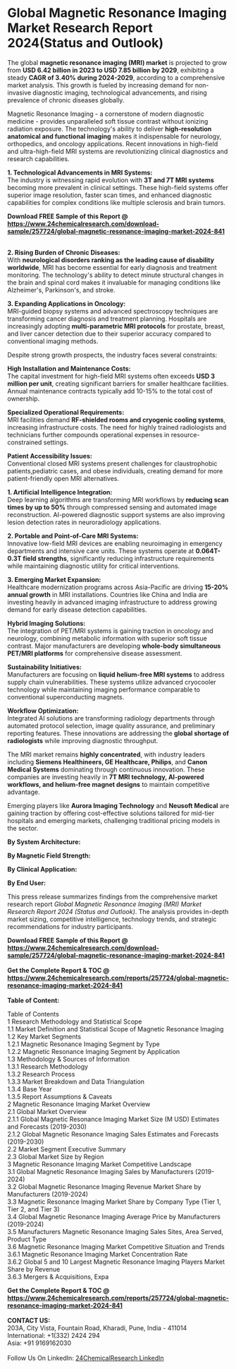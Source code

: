 <h1>Global Magnetic Resonance Imaging Market Research Report 2024(Status and Outlook)</h1><p>The global <strong>magnetic resonance imaging (MRI) market</strong> is projected to grow from <strong>USD 6.42 billion in 2023 to USD 7.85 billion by 2029</strong>, exhibiting a steady <strong>CAGR of 3.40% during 2024-2029</strong>, according to a comprehensive market analysis. This growth is fueled by increasing demand for non-invasive diagnostic imaging, technological advancements, and rising prevalence of chronic diseases globally.</p><p>Magnetic Resonance Imaging - a cornerstone of modern diagnostic medicine - provides unparalleled soft tissue contrast without ionizing radiation exposure. The technology's ability to deliver <strong>high-resolution anatomical and functional imaging</strong> makes it indispensable for neurology, orthopedics, and oncology applications. Recent innovations in high-field and ultra-high-field MRI systems are revolutionizing clinical diagnostics and research capabilities.</p><p><strong>1. Technological Advancements in MRI Systems:</strong><br>
The industry is witnessing rapid evolution with <strong>3T and 7T MRI systems</strong> becoming more prevalent in clinical settings. These high-field systems offer superior image resolution, faster scan times, and enhanced diagnostic capabilities for complex conditions like multiple sclerosis and brain tumors.</p><div><b>Download FREE Sample of this Report @ 
            <a href="https://www.24chemicalresearch.com/download-sample/257724/global-magnetic-resonance-imaging-market-2024-841">
            https://www.24chemicalresearch.com/download-sample/257724/global-magnetic-resonance-imaging-market-2024-841</a></b></div><br><p><strong>2. Rising Burden of Chronic Diseases:</strong><br>
With <strong>neurological disorders ranking as the leading cause of disability worldwide</strong>, MRI has become essential for early diagnosis and treatment monitoring. The technology's ability to detect minute structural changes in the brain and spinal cord makes it invaluable for managing conditions like Alzheimer's, Parkinson's, and stroke.</p><p><strong>3. Expanding Applications in Oncology:</strong><br>
MRI-guided biopsy systems and advanced spectroscopy techniques are transforming cancer diagnosis and treatment planning. Hospitals are increasingly adopting <strong>multi-parametric MRI protocols</strong> for prostate, breast, and liver cancer detection due to their superior accuracy compared to conventional imaging methods.</p><p>Despite strong growth prospects, the industry faces several constraints:</p><p><strong>High Installation and Maintenance Costs:</strong><br>
    The capital investment for high-field MRI systems often exceeds <strong>USD 3 million per unit</strong>, creating significant barriers for smaller healthcare facilities. Annual maintenance contracts typically add 10-15% to the total cost of ownership.</p><p><strong>Specialized Operational Requirements:</strong><br>
    MRI facilities demand <strong>RF-shielded rooms and cryogenic cooling systems</strong>, increasing infrastructure costs. The need for highly trained radiologists and technicians further compounds operational expenses in resource-constrained settings.</p><p><strong>Patient Accessibility Issues:</strong><br>
    Conventional closed MRI systems present challenges for claustrophobic patients,pediatric cases, and obese individuals, creating demand for more patient-friendly open MRI alternatives.</p><p><strong>1. Artificial Intelligence Integration:</strong><br>
Deep learning algorithms are transforming MRI workflows by <strong>reducing scan times by up to 50%</strong> through compressed sensing and automated image reconstruction. AI-powered diagnostic support systems are also improving lesion detection rates in neuroradiology applications.</p><p><strong>2. Portable and Point-of-Care MRI Systems:</strong><br>
Innovative low-field MRI devices are enabling neuroimaging in emergency departments and intensive care units. These systems operate at <strong>0.064T-0.3T field strengths</strong>, significantly reducing infrastructure requirements while maintaining diagnostic utility for critical interventions.</p><p><strong>3. Emerging Market Expansion:</strong><br>
Healthcare modernization programs across Asia-Pacific are driving <strong>15-20% annual growth</strong> in MRI installations. Countries like China and India are investing heavily in advanced imaging infrastructure to address growing demand for early disease detection capabilities.</p><p><strong>Hybrid Imaging Solutions:</strong><br>
    The integration of PET/MRI systems is gaining traction in oncology and neurology, combining metabolic information with superior soft tissue contrast. Major manufacturers are developing <strong>whole-body simultaneous PET/MRI platforms</strong> for comprehensive disease assessment.</p><p><strong>Sustainability Initiatives:</strong><br>
    Manufacturers are focusing on <strong>liquid helium-free MRI systems</strong> to address supply chain vulnerabilities. These systems utilize advanced cryocooler technology while maintaining imaging performance comparable to conventional superconducting magnets.</p><p><strong>Workflow Optimization:</strong><br>
    Integrated AI solutions are transforming radiology departments through automated protocol selection, image quality assurance, and preliminary reporting features. These innovations are addressing the <strong>global shortage of radiologists</strong> while improving diagnostic throughput.</p><p>The MRI market remains <strong>highly concentrated</strong>, with industry leaders including <strong>Siemens Healthineers, GE Healthcare, Philips</strong>, and <strong>Canon Medical Systems</strong> dominating through continuous innovation. These companies are investing heavily in <strong>7T MRI technology, AI-powered workflows, and helium-free magnet designs</strong> to maintain competitive advantage.</p><p>Emerging players like <strong>Aurora Imaging Technology</strong> and <strong>Neusoft Medical</strong> are gaining traction by offering cost-effective solutions tailored for mid-tier hospitals and emerging markets, challenging traditional pricing models in the sector.</p><p><strong>By System Architecture:</strong></p><p><strong>By Magnetic Field Strength:</strong></p><p><strong>By Clinical Application:</strong></p><p><strong>By End User:</strong></p><p>This press release summarizes findings from the comprehensive market research report <em>Global Magnetic Resonance Imaging (MRI) Market Research Report 2024 (Status and Outlook)</em>. The analysis provides in-depth market sizing, competitive intelligence, technology trends, and strategic recommendations for industry participants.</p><div><b>Download FREE Sample of this Report @ 
            <a href="https://www.24chemicalresearch.com/download-sample/257724/global-magnetic-resonance-imaging-market-2024-841">
            https://www.24chemicalresearch.com/download-sample/257724/global-magnetic-resonance-imaging-market-2024-841</a></b></div><br><div><b>Get the Complete Report & TOC @ 
            <a href="https://www.24chemicalresearch.com/reports/257724/global-magnetic-resonance-imaging-market-2024-841">
            https://www.24chemicalresearch.com/reports/257724/global-magnetic-resonance-imaging-market-2024-841</a></b></div><br>
            <b>Table of Content:</b><p>Table of Contents<br />
1 Research Methodology and Statistical Scope<br />
1.1 Market Definition and Statistical Scope of Magnetic Resonance Imaging<br />
1.2 Key Market Segments<br />
1.2.1 Magnetic Resonance Imaging Segment by Type<br />
1.2.2 Magnetic Resonance Imaging Segment by Application<br />
1.3 Methodology & Sources of Information<br />
1.3.1 Research Methodology<br />
1.3.2 Research Process<br />
1.3.3 Market Breakdown and Data Triangulation<br />
1.3.4 Base Year<br />
1.3.5 Report Assumptions & Caveats<br />
2 Magnetic Resonance Imaging Market Overview<br />
2.1 Global Market Overview<br />
2.1.1 Global Magnetic Resonance Imaging Market Size (M USD) Estimates and Forecasts (2019-2030)<br />
2.1.2 Global Magnetic Resonance Imaging Sales Estimates and Forecasts (2019-2030)<br />
2.2 Market Segment Executive Summary<br />
2.3 Global Market Size by Region<br />
3 Magnetic Resonance Imaging Market Competitive Landscape<br />
3.1 Global Magnetic Resonance Imaging Sales by Manufacturers (2019-2024)<br />
3.2 Global Magnetic Resonance Imaging Revenue Market Share by Manufacturers (2019-2024)<br />
3.3 Magnetic Resonance Imaging Market Share by Company Type (Tier 1, Tier 2, and Tier 3)<br />
3.4 Global Magnetic Resonance Imaging Average Price by Manufacturers (2019-2024)<br />
3.5 Manufacturers Magnetic Resonance Imaging Sales Sites, Area Served, Product Type<br />
3.6 Magnetic Resonance Imaging Market Competitive Situation and Trends<br />
3.6.1 Magnetic Resonance Imaging Market Concentration Rate<br />
3.6.2 Global 5 and 10 Largest Magnetic Resonance Imaging Players Market Share by Revenue<br />
3.6.3 Mergers & Acquisitions, Expa</p><div><b>Get the Complete Report & TOC @ 
            <a href="https://www.24chemicalresearch.com/reports/257724/global-magnetic-resonance-imaging-market-2024-841">
            https://www.24chemicalresearch.com/reports/257724/global-magnetic-resonance-imaging-market-2024-841</a></b></div><br><b>CONTACT US:</b><br>
            203A, City Vista, Fountain Road, Kharadi, Pune, India - 411014<br>
            International: +1(332) 2424 294<br>
            Asia: +91 9169162030 <br><br>
            Follow Us On LinkedIn: <a href="https://www.linkedin.com/company/24chemicalresearch/">24ChemicalResearch LinkedIn</a>